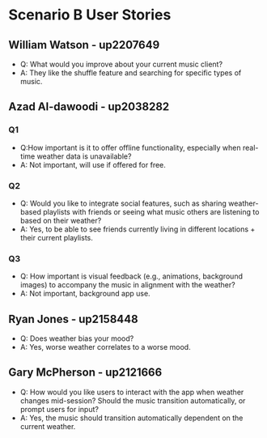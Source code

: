 # Scenario B User Stories

## William Watson - up2207649

- Q: What would you improve about your current music client?
- A: They like the shuffle feature and searching for specific types of music.

## Azad Al-dawoodi - up2038282

### Q1

- Q:How important is it to offer offline functionality, especially when real-time weather data is unavailable?
- A: Not important, will use if offered for free.

### Q2

- Q: Would you like to integrate social features, such as sharing weather-based playlists with friends or seeing what music others are listening to based on their weather?
- A: Yes, to be able to see friends currently living in different locations + their current playlists.

### Q3

- Q: How important is visual feedback (e.g., animations, background images) to accompany the music in alignment with the weather?
- A: Not important, background app use.

## Ryan Jones - up2158448

- Q: Does weather bias your mood?
- A: Yes, worse weather correlates to a worse mood.

## Gary McPherson - up2121666

- Q: How would you like users to interact with the app when weather changes mid-session? Should the music transition automatically, or prompt users for input?
- A: Yes, the music should transition automatically dependent on the current weather.
